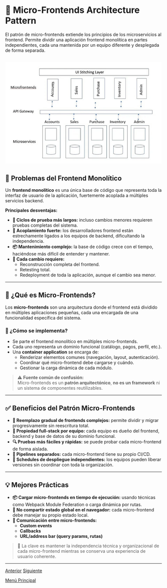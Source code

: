 # 🧱 Micro-Frontends Architecture Pattern

El patrón de micro-frontends extiende los principios de los microservicios al frontend. Permite dividir una aplicación frontend monolítica en partes independientes, cada una mantenida por un equipo diferente y desplegada de forma separada.

![Micro-Frontends Architecture Pattern](images/Micro-Frontend-Architecture-Diagram.png)
---

## 🧩 Problemas del Frontend Monolítico

Un **frontend monolítico** es una única base de código que representa toda la interfaz de usuario de la aplicación, fuertemente acoplada a múltiples servicios backend.

**Principales desventajas:**

- **🔄 Ciclos de prueba más largos:** incluso cambios menores requieren pruebas completas del sistema.
- **🔗 Acoplamiento fuerte:** los desarrolladores frontend están estrechamente ligados a los equipos de backend, dificultando la independencia.
- **📦 Mantenimiento complejo:** la base de código crece con el tiempo, haciéndose más difícil de entender y mantener.
- **🚧 Cada cambio requiere:**
  - Reconstrucción completa del frontend.
  - Retesting total.
  - Redeployment de toda la aplicación, aunque el cambio sea menor.

---

## 🧱 ¿Qué es Micro-Frontends?

Los **micro-frontends** son una arquitectura donde el frontend está dividido en múltiples aplicaciones pequeñas, cada una encargada de una funcionalidad específica del sistema.

### 🔨 ¿Cómo se implementa?

- Se parte el frontend monolítico en múltiples micro-frontends.
- Cada uno representa un dominio funcional (catálogo, pagos, perfil, etc.).
- Una **container application** se encarga de:
  - Renderizar elementos comunes (navegación, layout, autenticación).
  - Coordinar qué micro-frontend debe cargarse y cuándo.
  - Gestionar la carga dinámica de cada módulo.

> ⚠️ **Fuente común de confusión:**  
> Micro-frontends es un **patrón arquitectónico**, **no es un framework** ni un sistema de componentes reutilizables.

---

## ✅ Beneficios del Patrón Micro-Frontends

- **🧩 Reemplazo gradual de frontends complejos:** permite dividir y migrar progresivamente sin reescritura total.
- **👥 Propiedad full-stack por equipo:** cada equipo es dueño del frontend, backend y base de datos de su dominio funcional.
- **🔍 Pruebas más fáciles y rápidas:** se puede probar cada micro-frontend de forma aislada.
- **🚀 Pipelines separados:** cada micro-frontend tiene su propio CI/CD.
- **📅 Schedules de despliegue independientes:** los equipos pueden liberar versiones sin coordinar con toda la organización.

---

## 💡 Mejores Prácticas

- **📦 Cargar micro-frontends en tiempo de ejecución:** usando técnicas como Webpack Module Federation o carga dinámica por rutas.
- **🚫 No compartir estado global en el navegador:** cada micro-frontend debe manejar su propio estado local.
- **🔄 Comunicación entre micro-frontends:**
  - **Custom events**
  - **Callbacks**
  - **URL/address bar (query params, rutas)**

> 📌 La clave es mantener la independencia técnica y organizacional de cada micro-frontend mientras se conserva una experiencia de usuario coherente.

---

[Anterior](https://github.com/wilfredoha/microservices-event_driven-architecture/blob/main/02_Microservices_Principles/03_structured_autonomy.md)   [Siguiente](https://github.com/wilfredoha/microservices-event_driven-architecture/blob/main/02_Microservices_Principles/05_api_management.md)

[Menú Principal](https://github.com/wilfredoha/microservices-event_driven-architecture)
